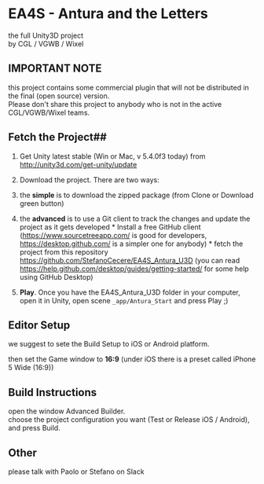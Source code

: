 EA4S - Antura and the Letters
=================
the full Unity3D project  
by CGL / VGWB / Wixel

## IMPORTANT NOTE ##

this project contains some commercial plugin that will not be distributed in the final (open source) version.  
Please don't share this project to anybody who is not in the active CGL/VGWB/Wixel teams.

## Fetch the Project##

1. Get Unity latest stable (Win or Mac, v 5.4.0f3 today) from http://unity3d.com/get-unity/update

2. Download the project. There are two ways:
  1.  the **simple** is to download the zipped package (from Clone or Download green button)
  2. the **advanced** is to use a Git client to track the changes and update the project as it gets developed
    * Install a free GitHub client (https://www.sourcetreeapp.com/ is good for developers, https://desktop.github.com/ is a simpler one for anybody)
    * fetch the project from this repository https://github.com/StefanoCecere/EA4S_Antura_U3D (you can read https://help.github.com/desktop/guides/getting-started/ for some help using GitHub Desktop)

3. **Play**. Once you have the EA4S_Antura_U3D folder in your computer, open it in Unity, open scene ```_app/Antura_Start``` and press Play ;)

## Editor Setup ##
we suggest to sete the Build Setup to iOS or Android platform.

then set the Game window to **16:9** (under iOS there is a preset called iPhone 5 Wide (16:9))

## Build Instructions ##

open the window Advanced Builder.  
choose the project configuration you want (Test or Release iOS / Android), and press Build.

## Other ##

please talk with Paolo or Stefano on Slack
